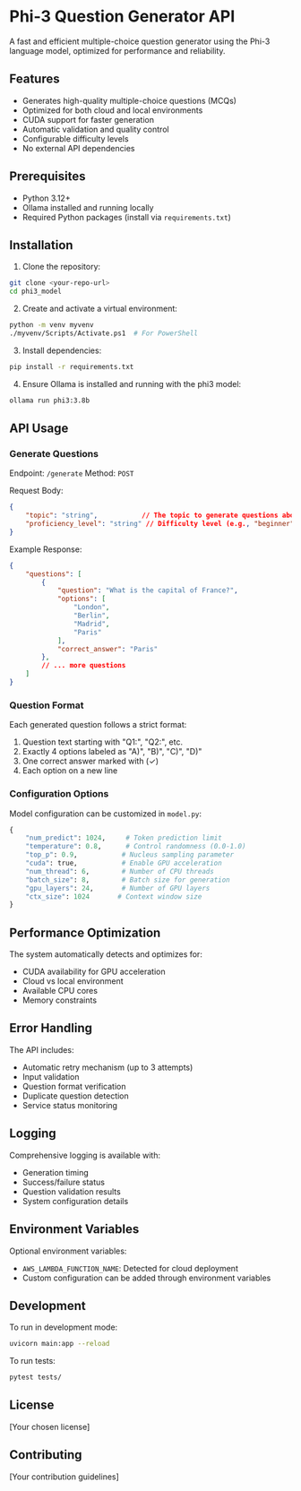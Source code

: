 # Phi-3 Question Generator API

A fast and efficient multiple-choice question generator using the Phi-3 language model, optimized for performance and reliability.

## Features

- Generates high-quality multiple-choice questions (MCQs)
- Optimized for both cloud and local environments
- CUDA support for faster generation
- Automatic validation and quality control
- Configurable difficulty levels
- No external API dependencies

## Prerequisites

- Python 3.12+
- Ollama installed and running locally
- Required Python packages (install via `requirements.txt`)

## Installation

1. Clone the repository:
```bash
git clone <your-repo-url>
cd phi3_model
```

2. Create and activate a virtual environment:
```bash
python -m venv myvenv
./myvenv/Scripts/Activate.ps1  # For PowerShell
```

3. Install dependencies:
```bash
pip install -r requirements.txt
```

4. Ensure Ollama is installed and running with the phi3 model:
```bash
ollama run phi3:3.8b
```

## API Usage

### Generate Questions

Endpoint: `/generate`
Method: `POST`

Request Body:
```json
{
    "topic": "string",           // The topic to generate questions about
    "proficiency_level": "string" // Difficulty level (e.g., "beginner", "intermediate", "advanced")
}
```

Example Response:
```json
{
    "questions": [
        {
            "question": "What is the capital of France?",
            "options": [
                "London",
                "Berlin",
                "Madrid",
                "Paris"
            ],
            "correct_answer": "Paris"
        },
        // ... more questions
    ]
}
```

### Question Format

Each generated question follows a strict format:
1. Question text starting with "Q1:", "Q2:", etc.
2. Exactly 4 options labeled as "A)", "B)", "C)", "D)"
3. One correct answer marked with (✓)
4. Each option on a new line

### Configuration Options

Model configuration can be customized in `model.py`:

```python
{
    "num_predict": 1024,     # Token prediction limit
    "temperature": 0.8,      # Control randomness (0.0-1.0)
    "top_p": 0.9,           # Nucleus sampling parameter
    "cuda": true,           # Enable GPU acceleration
    "num_thread": 6,        # Number of CPU threads
    "batch_size": 8,        # Batch size for generation
    "gpu_layers": 24,       # Number of GPU layers
    "ctx_size": 1024       # Context window size
}
```

## Performance Optimization

The system automatically detects and optimizes for:
- CUDA availability for GPU acceleration
- Cloud vs local environment
- Available CPU cores
- Memory constraints

## Error Handling

The API includes:
- Automatic retry mechanism (up to 3 attempts)
- Input validation
- Question format verification
- Duplicate question detection
- Service status monitoring

## Logging

Comprehensive logging is available with:
- Generation timing
- Success/failure status
- Question validation results
- System configuration details

## Environment Variables

Optional environment variables:
- `AWS_LAMBDA_FUNCTION_NAME`: Detected for cloud deployment
- Custom configuration can be added through environment variables

## Development

To run in development mode:
```bash
uvicorn main:app --reload
```

To run tests:
```bash
pytest tests/
```

## License

[Your chosen license]

## Contributing

[Your contribution guidelines]
